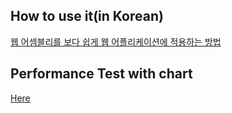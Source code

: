 ## How to use it(in Korean)
[웹 어셈블리를 보다 쉽게 웹 어플리케이션에 적용하는 방법](https://github.com/nhnent/fe.javascript/wiki/Junly-24---July-28,-2017)

## Performance Test with chart
[Here](https://dongsik-yoo.github.io/assemblyscript-live-loader/)